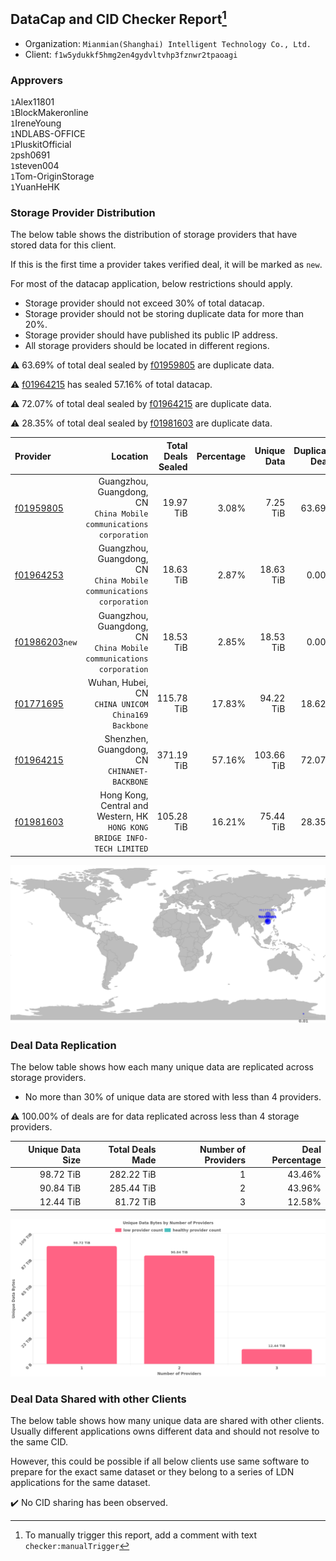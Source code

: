 ## DataCap and CID Checker Report[^1]
 - Organization: `Mianmian(Shanghai) Intelligent Technology Co., Ltd.`
 - Client: `f1w5ydukkf5hmg2en4gydvltvhp3fznwr2tpaoagi`
### Approvers
`1`Alex11801<br/>`1`BlockMakeronline<br/>`1`IreneYoung<br/>`1`NDLABS-OFFICE<br/>`1`PluskitOfficial<br/>`2`psh0691<br/>`1`steven004<br/>`1`Tom-OriginStorage<br/>`1`YuanHeHK

### Storage Provider Distribution
The below table shows the distribution of storage providers that have stored data for this client.

If this is the first time a provider takes verified deal, it will be marked as `new`.

For most of the datacap application, below restrictions should apply.
 - Storage provider should not exceed 30% of total datacap.
 - Storage provider should not be storing duplicate data for more than 20%.
 - Storage provider should have published its public IP address.
 - All storage providers should be located in different regions.

⚠️ 63.69% of total deal sealed by [f01959805](https://filfox.info/en/address/f01959805) are duplicate data.

⚠️ [f01964215](https://filfox.info/en/address/f01964215) has sealed 57.16% of total datacap.

⚠️ 72.07% of total deal sealed by [f01964215](https://filfox.info/en/address/f01964215) are duplicate data.

⚠️ 28.35% of total deal sealed by [f01981603](https://filfox.info/en/address/f01981603) are duplicate data.

| Provider                                                    |                                                                    Location | Total Deals Sealed | Percentage | Unique Data | Duplicate Deals |
| :---------------------------------------------------------- | --------------------------------------------------------------------------: | -----------------: | ---------: | ----------: | --------------: |
| [f01959805](https://filfox.info/en/address/f01959805)       |      Guangzhou, Guangdong, CN<br/>`China Mobile communications corporation` |          19.97 TiB |      3.08% |    7.25 TiB |          63.69% |
| [f01964253](https://filfox.info/en/address/f01964253)       |      Guangzhou, Guangdong, CN<br/>`China Mobile communications corporation` |          18.63 TiB |      2.87% |   18.63 TiB |           0.00% |
| [f01986203](https://filfox.info/en/address/f01986203)`new`  |      Guangzhou, Guangdong, CN<br/>`China Mobile communications corporation` |          18.53 TiB |      2.85% |   18.53 TiB |           0.00% |
| [f01771695](https://filfox.info/en/address/f01771695)       |                       Wuhan, Hubei, CN<br/>`CHINA UNICOM China169 Backbone` |         115.78 TiB |     17.83% |   94.22 TiB |          18.62% |
| [f01964215](https://filfox.info/en/address/f01964215)       |                             Shenzhen, Guangdong, CN<br/>`CHINANET-BACKBONE` |         371.19 TiB |     57.16% |  103.66 TiB |          72.07% |
| [f01981603](https://filfox.info/en/address/f01981603)       | Hong Kong, Central and Western, HK<br/>`HONG KONG BRIDGE INFO-TECH LIMITED` |         105.28 TiB |     16.21% |   75.44 TiB |          28.35% |

![Provider Distribution](https://raw.githubusercontent.com/data-preservation-programs/filplus-checker-assets/main/filecoin-project/filecoin-plus-large-datasets/issues/919/1673581462427.png)
### Deal Data Replication
The below table shows how each many unique data are replicated across storage providers.
- No more than 30% of unique data are stored with less than 4 providers.

⚠️ 100.00% of deals are for data replicated across less than 4 storage providers.

| Unique Data Size | Total Deals Made | Number of Providers | Deal Percentage |
| ---------------: | ---------------: | ------------------: | --------------: |
|        98.72 TiB |       282.22 TiB |                   1 |          43.46% |
|        90.84 TiB |       285.44 TiB |                   2 |          43.96% |
|        12.44 TiB |        81.72 TiB |                   3 |          12.58% |

![Replication Distribution](https://raw.githubusercontent.com/data-preservation-programs/filplus-checker-assets/main/filecoin-project/filecoin-plus-large-datasets/issues/919/1673581463271.png)
### Deal Data Shared with other Clients
The below table shows how many unique data are shared with other clients.
Usually different applications owns different data and should not resolve to the same CID.

However, this could be possible if all below clients use same software to prepare for the exact same dataset or they belong to a series of LDN applications for the same dataset.

✔️ No CID sharing has been observed.

[^1]: To manually trigger this report, add a comment with text `checker:manualTrigger`
